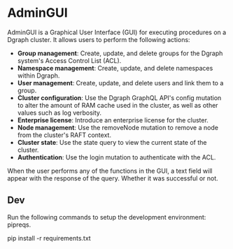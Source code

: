 # AdminGUI

AdminGUI is a Graphical User Interface (GUI) for executing procedures on a Dgraph cluster. It allows users to perform the following actions:

* **Group management**: Create, update, and delete groups for the Dgraph system's Access Control List (ACL).
* **Namespace management**: Create, update, and delete namespaces within Dgraph.
* **User management**: Create, update, and delete users and link them to a group.
* **Cluster configuration**: Use the Dgraph GraphQL API's config mutation to alter the amount of RAM cache used in the cluster, as well as other values such as log verbosity.
* **Enterprise license**: Introduce an enterprise license for the cluster.
* **Node management**: Use the removeNode mutation to remove a node from the cluster's RAFT context.
* **Cluster state**: Use the state query to view the current state of the cluster.
* **Authentication**: Use the login mutation to authenticate with the ACL.

When the user performs any of the functions in the GUI, a text field will appear with the response of the query. Whether it was successful or not.

## Dev

Run the following commands to setup the development environment:
pipreqs.

pip install -r requirements.txt
